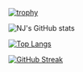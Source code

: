 [![trophy](https://github-profile-trophy.vercel.app/?username=niculeen&no-frame=true&theme=nord&title=MultipleLang,Organizations,Joined2020,Repo,PR,Issue,Star,Follower,Commit)](https://github.com/ryo-ma/github-profile-trophy)

![NJ's GitHub stats](https://github-readme-stats.vercel.app/api?username=niculeen&show_icons=true&theme=tokyonight)

[![Top Langs](https://github-readme-stats.vercel.app/api/top-langs/?username=niculeen&layout=compact&langs_count=8&theme=tokyonight)](https://github.com/anuraghazra/github-readme-stats)

[![GitHub Streak](http://github-readme-streak-stats.herokuapp.com?user=niculeen&theme=tokyonight&hide_border=true&date_format=M%20j%5B%2C%20Y%5D)](https://git.io/streak-stats)

